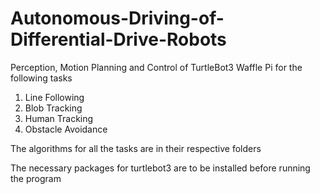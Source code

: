 # Autonomous-Driving-of-Differential-Drive-Robots
Perception, Motion Planning and Control of TurtleBot3 Waffle Pi for the following tasks
1. Line Following
2. Blob Tracking
3. Human Tracking
4. Obstacle Avoidance

The algorithms for all the tasks are in their respective folders

The necessary packages for turtlebot3 are to be installed before running the program
